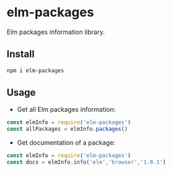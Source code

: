 # elm-packages

Elm packages information library.

## Install

```bash
npm i elm-packages
```

## Usage

- Get all Elm packages information:

```js
const elmInfo = require('elm-packages')
const allPackages = elmInfo.packages()
```

- Get documentation of a package:

```js
const elmInfo = require('elm-packages')
const docs = elmInfo.info('elm','browser','1.0.1')
```